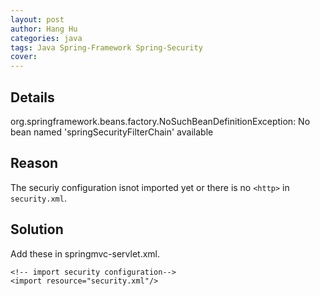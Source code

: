 ```yaml
---
layout: post
author: Hang Hu
categories: java
tags: Java Spring-Framework Spring-Security 
cover: 
---
```


## Details

org.springframework.beans.factory.NoSuchBeanDefinitionException: No bean named 'springSecurityFilterChain' available
## Reason

The securiy configuration isnot imported yet or there is no `<http>` in `security.xml`.
## Solution

Add these in springmvc-servlet.xml.
```
<!-- import security configuration-->
<import resource="security.xml"/>
```
